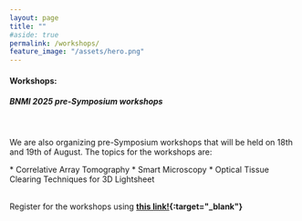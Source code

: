 ```yaml
---
layout: page
title: ""
#aside: true
permalink: /workshops/
feature_image: "/assets/hero.png"
---
```


<h4>
Workshops:
</h4>

<h5>
BNMI 2025 pre-Symposium workshops
</h5>

<br/>

We are also organizing pre-Symposium workshops that will be held on 18th and 19th of August. 
The topics for the workshops are:
<div class="bullet-div" markdown="1">
* Correlative Array Tomography 
* Smart Microscopy 
* Optical Tissue Clearing Techniques for 3D Lightsheet 
</div>

<br/>

Register for the workshops using <b>[this link!](https://forms.office.com/e/nj4R3a3bF6?origin=lprLink){:target="_blank"}</b>